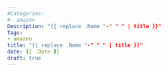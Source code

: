 ```yaml
---
#Categories:
#- amazon
Description: "{{ replace .Name "-" " " | title }}"
Tags:
- amazon
title: "{{ replace .Name "-" " " | title }}"
date: {{ .Date }}
draft: true
---
```


